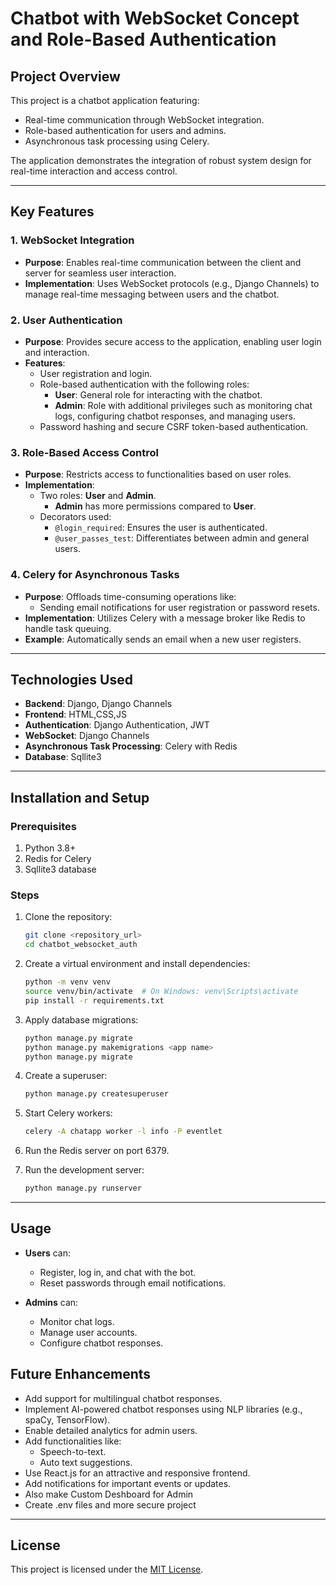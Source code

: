 # Chatbot with WebSocket Concept and Role-Based Authentication

## Project Overview
This project is a chatbot application featuring:
- Real-time communication through WebSocket integration.
- Role-based authentication for users and admins.
- Asynchronous task processing using Celery.

The application demonstrates the integration of robust system design for real-time interaction and access control.

---

## Key Features

### 1. WebSocket Integration
- **Purpose**: Enables real-time communication between the client and server for seamless user interaction.
- **Implementation**: Uses WebSocket protocols (e.g., Django Channels) to manage real-time messaging between users and the chatbot.

### 2. User Authentication
- **Purpose**: Provides secure access to the application, enabling user login and interaction.
- **Features**:
  - User registration and login.
  - Role-based authentication with the following roles:
    - **User**: General role for interacting with the chatbot.
    - **Admin**: Role with additional privileges such as monitoring chat logs, configuring chatbot responses, and managing users.
  - Password hashing and secure  CSRF token-based authentication.


### 3. Role-Based Access Control
- **Purpose**: Restricts access to functionalities based on user roles.
- **Implementation**:
  - Two roles: **User** and **Admin**.
    - **Admin** has more permissions compared to **User**.
  - Decorators used:
    - `@login_required`: Ensures the user is authenticated.
    - `@user_passes_test`: Differentiates between admin and general users.

### 4. Celery for Asynchronous Tasks
- **Purpose**: Offloads time-consuming operations like:
  - Sending email notifications for user registration or password resets.
- **Implementation**: Utilizes Celery with a message broker like Redis to handle task queuing.
- **Example**: Automatically sends an email when a new user registers.

---

## Technologies Used
- **Backend**: Django, Django Channels
- **Frontend**: HTML,CSS,JS
- **Authentication**: Django Authentication, JWT
- **WebSocket**: Django Channels
- **Asynchronous Task Processing**: Celery with Redis
- **Database**: Sqllite3

---

## Installation and Setup

### Prerequisites
1. Python 3.8+
2. Redis for Celery
3. Sqllite3 database

### Steps
1. Clone the repository:
    ```bash
    git clone <repository_url>
    cd chatbot_websocket_auth
    ```

2. Create a virtual environment and install dependencies:
    ```bash
    python -m venv venv
    source venv/bin/activate  # On Windows: venv\Scripts\activate
    pip install -r requirements.txt
    ```

3. Apply database migrations:
    ```bash
    python manage.py migrate
    python manage.py makemigrations <app name>
    python manage.py migrate
    ```

4. Create a superuser:
    ```bash
    python manage.py createsuperuser
    ```

5. Start Celery workers:
    ```bash
    celery -A chatapp worker -l info -P eventlet
    ```

6. Run the Redis server on port 6379.

7. Run the development server:
    ```bash
    python manage.py runserver
    ```

---

## Usage
- **Users** can:
  - Register, log in, and chat with the bot.
  - Reset passwords through email notifications.

- **Admins** can:
  - Monitor chat logs.
  - Manage user accounts.
  - Configure chatbot responses.



## Future Enhancements
- Add support for multilingual chatbot responses.
- Implement AI-powered chatbot responses using NLP libraries (e.g., spaCy, TensorFlow).
- Enable detailed analytics for admin users.
- Add functionalities like:
  - Speech-to-text.
  - Auto text suggestions.
- Use React.js for an attractive and responsive frontend.
- Add notifications for important events or updates.
- Also make Custom Deshboard for Admin
- Create .env files and more secure project

---

## License
This project is licensed under the [MIT License](LICENSE).
